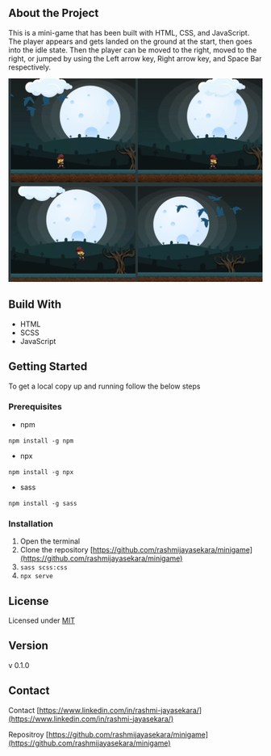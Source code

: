 ## About the Project
This is a mini-game that has been built with HTML, CSS, and JavaScript. The player appears and gets landed on the ground at the start, then goes into the idle state. Then the player can be moved to the right, moved to the right, or jumped by using the Left arrow key, Right arrow key, and Space Bar respectively.

![](/img/image.png)

## Build With
- HTML
- SCSS
- JavaScript

## Getting Started
To get a local copy up and running follow the below steps

### Prerequisites
- npm

`npm install -g npm`

- npx

`npm install -g npx`

- sass

`npm install -g sass`

### Installation
1. Open the terminal
2. Clone the repository [https://github.com/rashmijayasekara/minigame](https://github.com/rashmijayasekara/minigame)
3. `sass scss:css`
4. `npx serve`


## License
Licensed under [MIT](/LICENSE.txt)

## Version
v 0.1.0


## Contact
Contact [https://www.linkedin.com/in/rashmi-jayasekara/](https://www.linkedin.com/in/rashmi-jayasekara/)

Repositroy [https://github.com/rashmijayasekara/minigame](https://github.com/rashmijayasekara/minigame)


